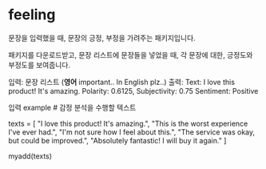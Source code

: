 # feeling
문장을 입력했을 때, 문장의 긍정, 부정을 가려주는 패키지입니다.

패키지를 다운로드받고, 문장 리스트에 문장들을 넣었을 때, 각 문장에 대한, 긍정도와 부정도를 보여줍니다.

입력: 문장 리스트 (**영어** important.. In English plz..)
출력: 
    Text: I love this product! It's amazing.
    Polarity: 0.6125, Subjectivity: 0.75
    Sentiment:  Positive

입력 example
    # 감정 분석을 수행할 텍스트
    
texts = [
    "I love this product! It's amazing.",
    "This is the worst experience I've ever had.",
    "I'm not sure how I feel about this.",
    "The service was okay, but could be improved.",
    "Absolutely fantastic! I will buy it again."
]
    
myadd(texts)